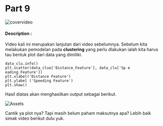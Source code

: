 # Part 9

![covervideo](http://bit.ly/makeaicovervideo)

#### **Description :**


Video kali ini merupakan lanjutan dari video sebelumnya. Sebelum kita melakukan pemodelan pada **clustering** yang perlu dlakukan ialah kita harus tau bentuk plot dari data yang dimiliki. 
```
data_clu.info()
plt.scatter(data_clue['Distance_Feature'], data_clu['Sp e  eading_Feature'])
plt.xlabel('Distance Feature')
plt.ylabel ('Speeding Feature')
plt.show()
```
Hasil diatas akan menghasilkan output sebagai berikut.

![Assets](https://www.dropbox.com/sh/ew6mjmoq0illzml/AADw-xakGA92Yc6zmDuWYZPNa/7.png?dl=1)

Cantik ya plot nya? Tapi masih belum paham maksutnya apa? Lebih baik simak video berikut dulu yuk.
